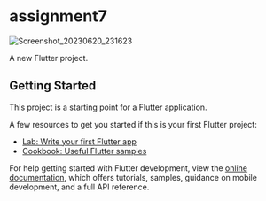 # assignment7
![Screenshot_20230620_231623](https://github.com/Rana132700/assignment7/assets/108608108/20cd2439-48d0-4250-91fe-86624d8ebf1c)

A new Flutter project.

## Getting Started

This project is a starting point for a Flutter application.

A few resources to get you started if this is your first Flutter project:

- [Lab: Write your first Flutter app](https://docs.flutter.dev/get-started/codelab)
- [Cookbook: Useful Flutter samples](https://docs.flutter.dev/cookbook)

For help getting started with Flutter development, view the
[online documentation](https://docs.flutter.dev/), which offers tutorials,
samples, guidance on mobile development, and a full API reference.
